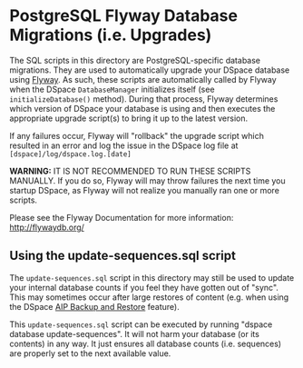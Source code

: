 # PostgreSQL Flyway Database Migrations (i.e. Upgrades)

The SQL scripts in this directory are PostgreSQL-specific database migrations. They are
used to automatically upgrade your DSpace database using [Flyway](http://flywaydb.org/).
As such, these scripts are automatically called by Flyway when the DSpace
`DatabaseManager` initializes itself (see `initializeDatabase()` method). During
that process, Flyway determines which version of DSpace your database is using
and then executes the appropriate upgrade script(s) to bring it up to the latest 
version. 

If any failures occur, Flyway will "rollback" the upgrade script which resulted
in an error and log the issue in the DSpace log file at `[dspace]/log/dspace.log.[date]`

**WARNING:** IT IS NOT RECOMMENDED TO RUN THESE SCRIPTS MANUALLY. If you do so,
Flyway will may throw failures the next time you startup DSpace, as Flyway will
not realize you manually ran one or more scripts.

Please see the Flyway Documentation for more information: http://flywaydb.org/

## Using the update-sequences.sql script

The `update-sequences.sql` script in this directory may still be used to update
your internal database counts if you feel they have gotten out of "sync". This
may sometimes occur after large restores of content (e.g. when using the DSpace
[AIP Backup and Restore](https://wiki.lyrasis.org/display/DSDOC5x/AIP+Backup+and+Restore) 
feature).

This `update-sequences.sql` script can be executed by running 
"dspace database update-sequences". It will not harm your 
database (or its contents) in any way. It just ensures all database counts (i.e.
sequences) are properly set to the next available value.
